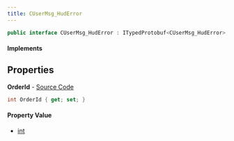```yaml
---
title: CUserMsg_HudError
---
```


```csharp
public interface CUserMsg_HudError : ITypedProtobuf<CUserMsg_HudError>, INativeHandle
```

#### Implements

## Properties

**OrderId** - [Source Code](https://github.com/swiftly-solution/swiftlys2/blob/master/managed/src/SwiftlyS2.Generated/Protobufs/Interfaces/CUserMsg_HudError.cs#L13)

```csharp
int OrderId { get; set; }
```

#### Property Value

- [int](https://learn.microsoft.com/dotnet/api/system.int32)

